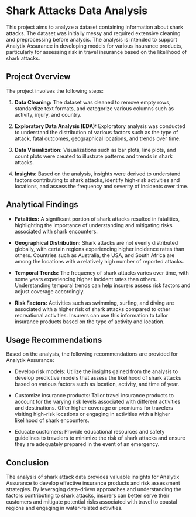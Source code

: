 # Shark Attacks Data Analysis

This project aims to analyze a dataset containing information about shark attacks. The dataset was initially messy and required extensive cleaning and preprocessing before analysis. The analysis is intended to support Analytix Assurance in developing models for various insurance products, particularly for assessing risk in travel insurance based on the likelihood of shark attacks.

## Project Overview

The project involves the following steps:

1. **Data Cleaning:** The dataset was cleaned to remove empty rows, standardize text formats, and categorize various columns such as activity, injury, and country.

2. **Exploratory Data Analysis (EDA):** Exploratory analysis was conducted to understand the distribution of various factors such as the type of attack, fatal outcomes, geographical locations, and trends over time.

3. **Data Visualization:** Visualizations such as bar plots, line plots, and count plots were created to illustrate patterns and trends in shark attacks.

4. **Insights:** Based on the analysis, insights were derived to understand factors contributing to shark attacks, identify high-risk activities and locations, and assess the frequency and severity of incidents over time.

## Analytical Findings

- **Fatalities:** A significant portion of shark attacks resulted in fatalities, highlighting the importance of understanding and mitigating risks associated with shark encounters.

- **Geographical Distribution:** Shark attacks are not evenly distributed globally, with certain regions experiencing higher incidence rates than others. Countries such as Australia, the USA, and South Africa are among the locations with a relatively high number of reported attacks.

- **Temporal Trends:** The frequency of shark attacks varies over time, with some years experiencing higher incident rates than others. Understanding temporal trends can help insurers assess risk factors and adjust coverage accordingly.

- **Risk Factors:** Activities such as swimming, surfing, and diving are associated with a higher risk of shark attacks compared to other recreational activities. Insurers can use this information to tailor insurance products based on the type of activity and location.

## Usage Recommendations

Based on the analysis, the following recommendations are provided for Analytix Assurance:

- Develop risk models: Utilize the insights gained from the analysis to develop predictive models that assess the likelihood of shark attacks based on various factors such as location, activity, and time of year.

- Customize insurance products: Tailor travel insurance products to account for the varying risk levels associated with different activities and destinations. Offer higher coverage or premiums for travelers visiting high-risk locations or engaging in activities with a higher likelihood of shark encounters.

- Educate customers: Provide educational resources and safety guidelines to travelers to minimize the risk of shark attacks and ensure they are adequately prepared in the event of an emergency.

## Conclusion

The analysis of shark attack data provides valuable insights for Analytix Assurance to develop effective insurance products and risk assessment strategies. By leveraging data-driven approaches and understanding the factors contributing to shark attacks, insurers can better serve their customers and mitigate potential risks associated with travel to coastal regions and engaging in water-related activities.
